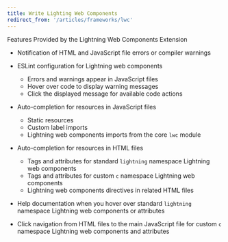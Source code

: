 ```yaml
---
title: Write Lighting Web Components
redirect_from: '/articles/frameworks/lwc'
---
```


Features Provided by the Lightning Web Components Extension

- Notification of HTML and JavaScript file errors or compiler warnings

- ESLint configuration for Lightning web components

  - Errors and warnings appear in JavaScript files
  - Hover over code to display warning messages
  - Click the displayed message for available code actions

- Auto-completion for resources in JavaScript files

  - Static resources
  - Custom label imports
  - Lightning web components imports from the core `lwc` module

- Auto-completion for resources in HTML files

  - Tags and attributes for standard `lightning` namespace Lightning web components
  - Tags and attributes for custom `c` namespace Lightning web components
  - Lightning web components directives in related HTML files

- Help documentation when you hover over standard `lightning` namespace Lightning web components or attributes

- Click navigation from HTML files to the main JavaScript file for custom `c` namespace Lightning web components and attributes
